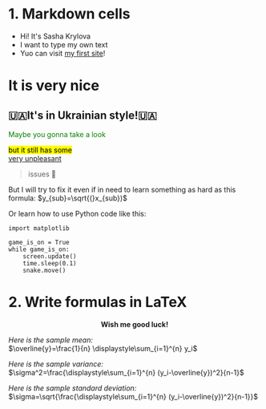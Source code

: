 # 1. Markdown cells
- Hi! It's Sasha Krylova
- I want to type my own text
- Yuo can visit [my first site](https://sashakrylova.github.io/)!

# It is very nice
## 🇺🇦It's in Ukrainian style!🇺🇦
<font color="green">Maybe you gonna take a look</font>

<mark>but it still has some</mark>   
<ins>very unpleasant</ins>
>issues 🥲

But I will try to fix it even if in need to learn something as hard as this formula: $y_{sub}=\sqrt{(}x_{sub})$

Or learn how to use Python code like this:

```
import matplotlib

game_is_on = True
while game_is_on:
    screen.update()
    time.sleep(0.1)
    snake.move()

```
# 2. Write formulas in LaTeX 

**<center> Wish me good luck! </center>**

_Here is the sample mean:_   
$\overline{y}=\frac{1}{n} \displaystyle\sum_{i=1}^{n} y_i$

_Here is the sample variance:_   
$\sigma^2=\frac{\displaystyle\sum_{i=1}^{n} (y_i-\overline{y})^2}{n-1}$

_Here is the sample standard deviation:_   
$\sigma=\sqrt{\frac{\displaystyle\sum_{i=1}^{n} (y_i-\overline{y})^2}{n-1}}$
